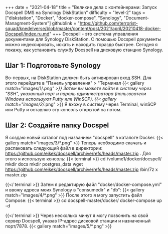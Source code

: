+++
date = "2021-04-18"
title = "Великие дела с контейнерами: Запуск Docspell DMS на Synology DiskStation"
difficulty = "level-2"
tags = ["diskstation", "Docker", "docker-compose", "Synology", "Document-Managment-System"]
githublink = "https://github.com/terrorist-squad/knedelverse/blob/master/content/post/2021/april/20210418-docker-Docspell/index.ru.md"
+++
Docspell - это система управления документами для Synology DiskStation. С помощью Docspell документы можно индексировать, искать и находить гораздо быстрее. Сегодня я покажу, как установить службу Docspell на дисковую станцию Synology.
## Шаг 1: Подготовьте Synology
Во-первых, на DiskStation должен быть активирован вход SSH. Для этого перейдите в "Панель управления" > "Терминал
{{< gallery match="images/1/*.png" >}}
Затем вы можете войти в систему через "SSH", указанный порт и пароль администратора (пользователи Windows используют Putty или WinSCP).
{{< gallery match="images/2/*.png" >}}
Я вхожу в систему через Terminal, winSCP или Putty и оставляю эту консоль открытой на потом.
## Шаг 2: Создайте папку Docspel
Я создаю новый каталог под названием "docspell" в каталоге Docker.
{{< gallery match="images/3/*.png" >}}
Теперь необходимо скачать и распаковать следующий файл в директории: https://github.com/eikek/docspell/archive/refs/heads/master.zip . Для этого я использую консоль:
{{< terminal >}}
cd /volume1/docker/docspell/
mkdir docs
mkdir postgres_data
wget https://github.com/eikek/docspell/archive/refs/heads/master.zip 
/bin/7z x master.zip

{{</ terminal >}}
Затем я редактирую файл "docker/docker-compose.yml" и ввожу адреса моих Synology в "consumedir" и "db":
{{< gallery match="images/4/*.png" >}}
После этого я могу запустить файл Compose:
{{< terminal >}}
cd docspell-master/docker/
docker-compose up -d

{{</ terminal >}}
Через несколько минут я могу позвонить на свой сервер Docspell, указав IP-адрес дисковой станции и назначенный порт/7878.
{{< gallery match="images/5/*.png" >}}
